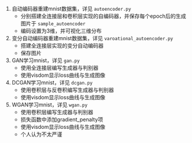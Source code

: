 1. 自动编码器重建mnist数据集，详见 `autoencoder.py`  
    + 分别搭建全连接层和卷积层实现的自编码器，并保存每个epoch后的生成图片于 `sample_autoencoder`  
    + 编码设置为3维，并可视化三维分布  
2. 变分自动编码器重建mnist数据集，详见 `varoational_autoencoder.py`  
    + 搭建全连接层实现的变分自动编码器  
    + 保存图片  
3. GAN学习mnist，详见 `gan.py`  
    + 使用全连接层编写生成器与判别器  
    + 使用visdom显示loss曲线与生成图像  
4. DCGAN学习mnist，详见 `dcgan.py`  
    + 使用卷积层与反卷积编写生成器与判别器  
    + 使用visdom显示loss曲线与生成图像  
5. WGAN学习mnist，详见 `wgan.py`  
    + 使用卷积层编写生成器与判别器  
    + 损失函数中添加gradient_penalty项  
    + 使用visdom显示loss曲线与生成图像  
    + 个人认为不太严谨  
   